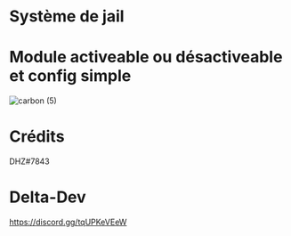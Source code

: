# Système de jail

# Module activeable ou désactiveable et config simple
![carbon (5)](https://user-images.githubusercontent.com/75448882/130365982-5c5c673d-f163-469c-b658-80a894cde2f9.png)

# Crédits
DHZ#7843

# Delta-Dev
https://discord.gg/tqUPKeVEeW
